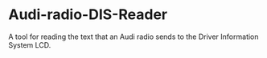 Audi-radio-DIS-Reader
=====================

A tool for reading the text that an Audi radio sends to the Driver Information System LCD.
